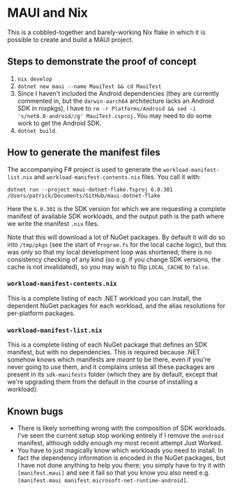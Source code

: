 # MAUI and Nix

This is a cobbled-together and barely-working Nix flake in which it is possible to create and build a MAUI project.

## Steps to demonstrate the proof of concept

1. `nix develop`
1. `dotnet new maui --name MauiTest && cd MauiTest`
1. Since I haven't included the Android dependencies (they are currently commented in, but the `darwin-aarch64` architecture lacks an Android SDK in nixpkgs), I have to `rm -r Platforms/Android && sed -i 's/net6.0-android//g' MauiTest.csproj`. You may need to do some work to get the Android SDK.
1. `dotnet build`.

## How to generate the manifest files

The accompanying F# project is used to generate the `workload-manifest-list.nix` and `workload-manifest-contents.nix` files.
You call it with:

```
dotnet run --project maui-dotnet-flake.fsproj 6.0.301 /Users/patrick/Documents/GitHub/maui-dotnet-flake
```

Here the `6.0.301` is the SDK version for which we are requesting a complete manifest of available SDK workloads, and the output path is the path where we write the manifest `.nix` files.

Note that this will download a lot of NuGet packages.
By default it will do so into `/tmp/pkgs` (see the start of `Program.fs` for the local cache logic), but this was only so that my local development loop was shortened; there is no consistency checking of any kind (so e.g. if you change SDK versions, the cache is not invalidated), so you may wish to flip `LOCAL_CACHE` to `false`.

### `workload-manifest-contents.nix`

This is a complete listing of each .NET workload you can install, the dependent NuGet packages for each workload, and the alias resolutions for per-platform packages.

### `workload-manifest-list.nix`

This is a complete listing of each NuGet package that defines an SDK manifest, but with no dependencies.
This is required because .NET somehow knows which manifests are *meant* to be there, even if you're never going to use them, and it complains unless all these packages are present in its `sdk-manifests` folder (which they are by default, except that we're upgrading them from the default in the course of installing a workload).

## Known bugs

* There is likely something wrong with the composition of SDK workloads. I've seen the current setup stop working entirely if I remove the `android` manifest, although oddly enough my most recent attempt Just Worked.
* You have to just magically know which workloads you need to install. In fact the dependency information is encoded in the NuGet packages, but I have not done anything to help you there; you simply have to try it with `[manifest.maui]` and see it fail so that you know you also need e.g. `[manifest.maui manifest.microsoft-net-runtime-android]`.
